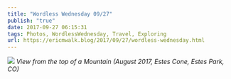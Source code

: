 ```yaml
---
title: "Wordless Wednesday 09/27"
publish: "true"
date: 2017-09-27 06:15:31
tags: Photos, WordlessWednesday, Travel, Exploring
url: https://ericmwalk.blog/2017/09/27/wordless-wednesday.html
---
```


![](https://ericmwalk.blog/uploads/2022/1b17a14f48.jpg)
*View from the top of a Mountain (August 2017, Estes Cone, Estes Park, CO)*